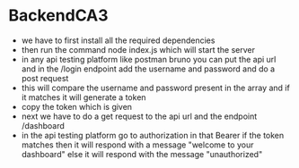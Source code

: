 # BackendCA3
- we have to first install all the required dependencies
- then run the command node index.js which will start the server
- in any api testing platform like postman bruno you can put the api url and in the /login endpoint add the username and password and do a post request
- this will compare the username and password present in the array and if it matches it will generate a token
- copy the token which is given
- next we have to do a get request to the api url and the endpoint /dashboard
- in the api testing platform go to authorization in that Bearer if the token matches then it will respond with a message "welcome to your dashboard" else it will respond with the message "unauthorized"